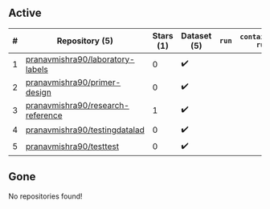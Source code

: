 ## Active
| # | Repository (5) | Stars (1) | Dataset (5) | `run` | `containers-run` |
| --- | --- | --- | --- | --- | --- |
| 1 | [pranavmishra90/laboratory-labels](https://github.com/pranavmishra90/laboratory-labels) | 0 | :heavy_check_mark: |  |  |
| 2 | [pranavmishra90/primer-design](https://github.com/pranavmishra90/primer-design) | 0 | :heavy_check_mark: |  |  |
| 3 | [pranavmishra90/research-reference](https://github.com/pranavmishra90/research-reference) | 1 | :heavy_check_mark: |  |  |
| 4 | [pranavmishra90/testingdatalad](https://github.com/pranavmishra90/testingdatalad) | 0 | :heavy_check_mark: |  |  |
| 5 | [pranavmishra90/testtest](https://github.com/pranavmishra90/testtest) | 0 | :heavy_check_mark: |  |  |

## Gone
No repositories found!
